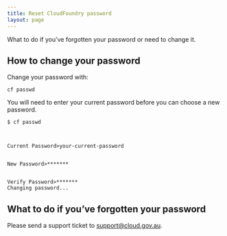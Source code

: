 ```yaml
---
title: Reset CloudFoundry password
layout: page
---
```


<p class="abstract"> What to do if you’ve forgotten your password or need to change it.</p>

## How to change your password

Change your password with:

```
cf passwd
```

You will need to enter your current password before you can choose a new password.

```
$ cf passwd



Current Password>your-current-password


New Password>*******


Verify Password>*******
Changing password...

```

## What to do if you’ve forgotten your password

Please send a support ticket to [support@cloud.gov.au](mailto:support@cloud.gov.au).
